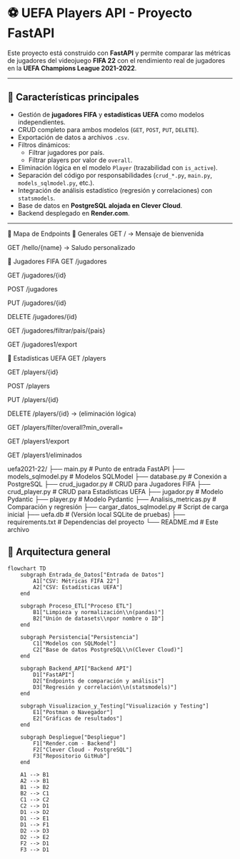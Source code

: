 # ⚽ UEFA Players API - Proyecto FastAPI

Este proyecto está construido con **FastAPI** y permite comparar las métricas de jugadores del videojuego **FIFA 22** con el rendimiento real de jugadores en la **UEFA Champions League 2021-2022**.

---

## 🚀 Características principales

- Gestión de **jugadores FIFA** y **estadísticas UEFA** como modelos independientes.
- CRUD completo para ambos modelos (`GET`, `POST`, `PUT`, `DELETE`).
- Exportación de datos a archivos `.csv`.
- Filtros dinámicos:
  - Filtrar jugadores por país.
  - Filtrar players por valor de `overall`.
- Eliminación lógica en el modelo `Player` (trazabilidad con `is_active`).
- Separación del código por responsabilidades (`crud_*.py`, `main.py`, `models_sqlmodel.py`, etc.).
- Integración de análisis estadístico (regresión y correlaciones) con `statsmodels`.
- Base de datos en **PostgreSQL alojada en Clever Cloud**.
- Backend desplegado en **Render.com**.

---
🧭 Mapa de Endpoints
🔹 Generales
GET / → Mensaje de bienvenida

GET /hello/{name} → Saludo personalizado

🔹 Jugadores FIFA
GET /jugadores

GET /jugadores/{id}

POST /jugadores

PUT /jugadores/{id}

DELETE /jugadores/{id}

GET /jugadores/filtrar/pais/{pais}

GET /jugadores1/export

🔹 Estadísticas UEFA
GET /players

GET /players/{id}

POST /players

PUT /players/{id}

DELETE /players/{id} → (eliminación lógica)

GET /players/filter/overall?min_overall=

GET /players1/export

GET /players1/eliminados

uefa2021-22/
├── main.py                # Punto de entrada FastAPI
├── models_sqlmodel.py     # Modelos SQLModel
├── database.py            # Conexión a PostgreSQL
├── crud_jugador.py        # CRUD para Jugadores FIFA
├── crud_player.py         # CRUD para Estadísticas UEFA
├── jugador.py             # Modelo Pydantic
├── player.py              # Modelo Pydantic
├── Analisis_metricas.py   # Comparación y regresión
├── cargar_datos_sqlmodel.py # Script de carga inicial
├── uefa.db                # (Versión local SQLite de pruebas)
├── requirements.txt       # Dependencias del proyecto
└── README.md              # Este archivo


## 🧱 Arquitectura general

```mermaid
flowchart TD
    subgraph Entrada_de_Datos["Entrada de Datos"]
        A1["CSV: Métricas FIFA 22"]
        A2["CSV: Estadísticas UEFA"]
    end

    subgraph Proceso_ETL["Proceso ETL"]
        B1["Limpieza y normalización\\n(pandas)"]
        B2["Unión de datasets\\npor nombre o ID"]
    end

    subgraph Persistencia["Persistencia"]
        C1["Modelos con SQLModel"]
        C2["Base de datos PostgreSQL\\n(Clever Cloud)"]
    end

    subgraph Backend_API["Backend API"]
        D1["FastAPI"]
        D2["Endpoints de comparación y análisis"]
        D3["Regresión y correlación\\n(statsmodels)"]
    end

    subgraph Visualizacion_y_Testing["Visualización y Testing"]
        E1["Postman o Navegador"]
        E2["Gráficas de resultados"]
    end

    subgraph Despliegue["Despliegue"]
        F1["Render.com - Backend"]
        F2["Clever Cloud - PostgreSQL"]
        F3["Repositorio GitHub"]
    end

    A1 --> B1
    A2 --> B1
    B1 --> B2
    B2 --> C1
    C1 --> C2
    C2 --> D1
    D1 --> D2
    D1 --> E1
    D1 --> F1
    D2 --> D3
    D2 --> E2
    F2 --> D1
    F3 --> D1




